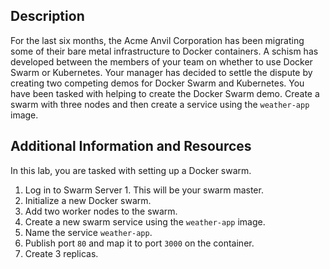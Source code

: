 ## Description

For the last six months, the Acme Anvil Corporation has been migrating some of their bare metal infrastructure to Docker containers. A schism has developed between the members of your team on whether to use Docker Swarm or Kubernetes. Your manager has decided to settle the dispute by creating two competing demos for Docker Swarm and Kubernetes. You have been tasked with helping to create the Docker Swarm demo. Create a swarm with three nodes and then create a service using the  `weather-app`  image.

## Additional Information and Resources

In this lab, you are tasked with setting up a Docker swarm.

1.  Log in to Swarm Server 1. This will be your swarm master.
2.  Initialize a new Docker swarm.
3.  Add two worker nodes to the swarm.
4.  Create a new swarm service using the  `weather-app`  image.
5.  Name the service  `weather-app`.
6.  Publish port  `80`  and map it to port  `3000`  on the container.
7.  Create 3 replicas.
